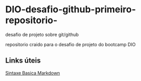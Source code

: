 # DIO-desafio-github-primeiro-repositorio-
desafio de projeto sobre git/github

repositorio craido para o desafio de  projeto do bootcamp DIO

## Links úteis
[Sintaxe Basica Markdown](https://www.mardownguide.org/basic-syntax/)
